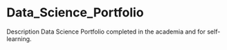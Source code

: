 # Data_Science_Portfolio
Description  Data Science Portfolio completed in the academia and for self-learning.

